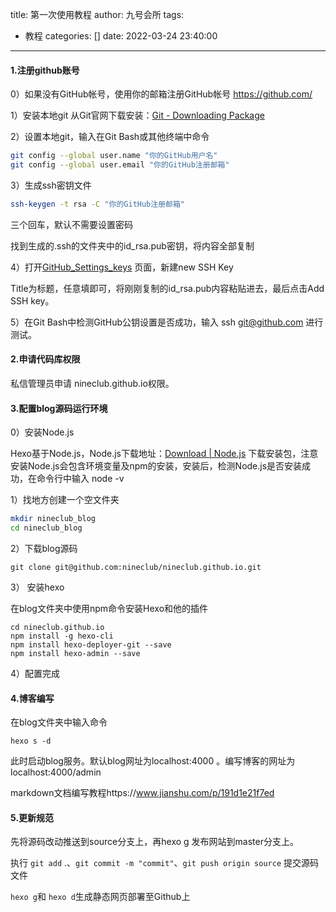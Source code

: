 title: 第一次使用教程
author: 九号会所
tags:
  - 教程
categories: []
date: 2022-03-24 23:40:00
---
#### 1.注册github账号

0）如果没有GitHub帐号，使用你的邮箱注册GitHub帐号 https://github.com/

1）安装本地git 从Git官网下载安装：[Git - Downloading Package](https://git-scm.com/download/win)

2）设置本地git，输入在Git Bash或其他终端中命令

```bash
git config --global user.name "你的GitHub用户名"
git config --global user.email "你的GitHub注册邮箱"
```

3）生成ssh密钥文件

```bash
ssh-keygen -t rsa -C "你的GitHub注册邮箱"
```

三个回车，默认不需要设置密码

找到生成的.ssh的文件夹中的id_rsa.pub密钥，将内容全部复制

4）打开[GitHub_Settings_keys](https://github.com/settings/keys) 页面，新建new SSH Key

Title为标题，任意填即可，将刚刚复制的id_rsa.pub内容粘贴进去，最后点击Add SSH key。

5）在Git Bash中检测GitHub公钥设置是否成功，输入 ssh git@github.com 进行测试。

#### 2.申请代码库权限

私信管理员申请 nineclub.github.io权限。

#### 3.配置blog源码运行环境

0）安装Node.js

Hexo基于Node.js，Node.js下载地址：[Download | Node.js](https://link.zhihu.com/?target=https%3A//nodejs.org/en/download/) 下载安装包，注意安装Node.js会包含环境变量及npm的安装，安装后，检测Node.js是否安装成功，在命令行中输入 node -v

1）找地方创建一个空文件夹

```bash
mkdir nineclub_blog
cd nineclub_blog
```

2）下载blog源码

```
git clone git@github.com:nineclub/nineclub.github.io.git
```

3） 安装hexo

在blog文件夹中使用npm命令安装Hexo和他的插件

```
cd nineclub.github.io
npm install -g hexo-cli
npm install hexo-deployer-git --save
npm install hexo-admin --save 
```

4）配置完成

#### 4.博客编写

在blog文件夹中输入命令

```
hexo s -d
```

此时启动blog服务。默认blog网址为localhost:4000 。编写博客的网址为localhost:4000/admin

markdown文档编写教程https://www.jianshu.com/p/191d1e21f7ed

#### **5.更新规范**

先将源码改动推送到source分支上，再hexo g 发布网站到master分支上。

执行 `git add` .、`git commit -m "commit"`、`git push origin source` 提交源码文件

`hexo g`和 `hexo d`生成静态网页部署至Github上